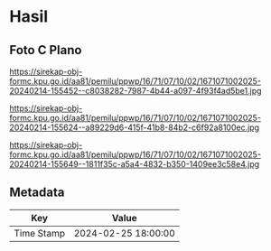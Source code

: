 # Hasil

## Foto C Plano

https://sirekap-obj-formc.kpu.go.id/aa81/pemilu/ppwp/16/71/07/10/02/1671071002025-20240214-155452--c8038282-7987-4b44-a097-4f93f4ad5be1.jpg

https://sirekap-obj-formc.kpu.go.id/aa81/pemilu/ppwp/16/71/07/10/02/1671071002025-20240214-155624--a89229d6-415f-41b8-84b2-c6f92a8100ec.jpg

https://sirekap-obj-formc.kpu.go.id/aa81/pemilu/ppwp/16/71/07/10/02/1671071002025-20240214-155649--1811f35c-a5a4-4832-b350-1409ee3c58e4.jpg


## Metadata

| Key        | Value               |
| ---------- | ------------------- |
| Time Stamp | 2024-02-25 18:00:00 |



